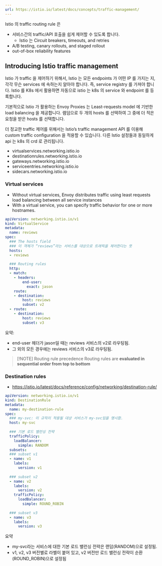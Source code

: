 ```yaml
---
url: https://istio.io/latest/docs/concepts/traffic-management/
---
```

Istio 의 traffic routing rule 은 
- 서비스간의 traffic/API 호출을 쉽게 제어할 수 있도록 합니다.  
	- Istio 는 Circuit breakers, timeouts, and retries 
- A/B testing, canary rollouts, and staged rollout
- out-of-box reliability features


## Introducing Istio traffic management

Istio 가 traffic 을 제어하기 위해서, Istio 는 모든 endpoints 가 어떤 IP 를 가지는 지, 각각 무슨 services 에 속하는지 알아야 합니다. 즉, service registry 를 가져야 합니다. Istio 를 K8s 에서 활용하면 자동으로 istio 는 k8s 의 service 와 endpoint 를 등록합니다.

기본적으로 Istio 가 활용하는 Envoy Proxies 는 Least-requests model 에 기반한 load balancing 을 제공합니다. 램덤으로 두 개의 hosts 를 선택하여 그 중에 더 적은 요청을 받은 hosts 를 선택합니다. 

더 정교한 traffic 제어를 위해서는 Istio’s traffic management API 를 이용해 custom traffic configuration 을 적용할 수 있습니다. 다른 Istio 설정들과 동일하게 api 는 k8s 의 crd 로 관리됩니다.

- virtualservices.networking.istio.io
- destinationrules.networking.istio.io
- gateways.networking.istio.io
- serviceentries.networking.istio.io
- sidecars.networking.istio.io

### Virtual services

- Without virtual services, Envoy distributes traffic using least requests load balancing between all service instances
- With a virtual service, you can specify traffic behavior for one or more hostnames.

```yaml
apiVersion: networking.istio.io/v1
kind: VirtualService
metadata:
  name: reviews
spec:
  ### The hosts field
  ### 이 객체가 “reviews”라는 서비스를 대상으로 트래픽을 제어한다는 뜻
  hosts:
  - reviews
  
  ### Routing rules
  http:
  - match:
    - headers:
        end-user:
          exact: jason
    route:
    - destination:
        host: reviews
        subset: v2
  - route:
    - destination:
        host: reviews
        subset: v3
```


요약:
- end-user 헤더가 jason일 때는 reviews 서비스의 v2로 라우팅됨.
- 그 외의 모든 경우에는 reviews 서비스의 v3로 라우팅됨.

> [!NOTE] Routing rule precedence
> Routing rules are **evaluated in sequential order from top to bottom**

### Destination rules

- https://istio.io/latest/docs/reference/config/networking/destination-rule/

```yaml
apiVersion: networking.istio.io/v1
kind: DestinationRule
metadata:
  name: my-destination-rule
spec:
  ### my-svc: 이 규칙이 적용될 대상 서비스가 my-svc임을 명시함.
  host: my-svc
  
  ### 기본 로드 밸런싱 전략
  trafficPolicy:
    loadBalancer:
      simple: RANDOM
  subsets:
  ### subset v1
  - name: v1
    labels:
      version: v1
  
  ### subset v2
  - name: v2
    labels:
      version: v2
    trafficPolicy:
      loadBalancer:
        simple: ROUND_ROBIN
  
  ### subset v3
  - name: v3
    labels:
      version: v3
```

요약
-  my-svc라는 서비스에 대한 기본 로드 밸런싱 전략은 랜덤(RANDOM)으로 설정됨.
-  v1, v2, v3 버전별로 라벨이 붙어 있고, v2 버전만 로드 밸런싱 전략이 순환(ROUND_ROBIN)으로 설정됨